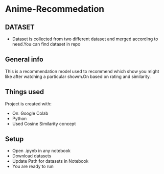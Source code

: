 # Anime-Recommedation

## DATASET
* Dataset is collected from two different dataset and merged according to need.You can find dataset in repo

## General info
This is a recommendation model used to recommend which show you might like after watching a particular showm.On based on rating and similarity. 
	
## Things used
Project is created with:
* On: Google Colab
* Python
* Used Cosine Similarity concept
	
## Setup

* Open .ipynb in any notebook
* Download datasets
* Update Path for datasets in Notebook
* You are ready to run
